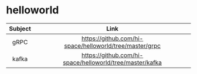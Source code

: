 # helloworld

| Subject |                           Link                           |
|:-------:|:--------------------------------------------------------:|
|   gRPC  |  https://github.com/hi-space/helloworld/tree/master/grpc |
|  kafka  | https://github.com/hi-space/helloworld/tree/master/kafka |
